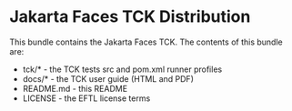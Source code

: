 # Jakarta Faces TCK Distribution

This bundle contains the Jakarta Faces TCK. The contents of this bundle are:
- tck/* - the TCK tests src and pom.xml runner profiles
- docs/*      - the TCK user guide (HTML and PDF)
- README.md   - this README
- LICENSE     - the EFTL license terms
